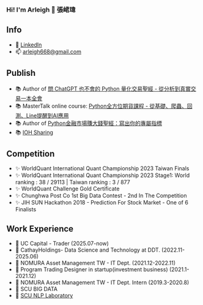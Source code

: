 ### Hi! I'm Arleigh 👋 張峮瑋
## Info
- 💬 [LinkedIn](https://www.linkedin.com/in/arleighchang/)
- 📫 arleigh668@gmail.com

## Publish
- 📚 Author of [問 ChatGPT 也不會的 Python 量化交易聖經 - 從分析到真實交易一本全會](https://www.tenlong.com.tw/products/9786267569566)
- 📚 MasterTalk online course: [Python全方位期貨課程 - 從基礎、爬蟲、回測、Line提醒到AI應用](https://mastertalks.tw/products/python-futures?ref=ArleighChang)
- 📚 Author of [Python金融市場賺大錢聖經：寫出你的專屬指標](https://www.books.com.tw/products/0010901963?loc=M_0039_001)
- 📚 [IOH Sharing](https://ioh.tw/talks/%E6%9D%B1%E5%90%B3%E5%B7%A8%E8%B3%87-%E5%BC%B5%E5%B3%AE%E7%91%8B-tw-study-scu-bde)

## Competition
- ✨ WorldQuant International Quant Championship 2023 Taiwan Finals
- ✨ WorldQuant International Quant Championship 2023 Stage1: World ranking : 38 / 29113 | Taiwan ranking : 3 / 877
- ✨ WorldQuant Challenge Gold Certificate
- ✨ Chunghwa Post Co 1st Big Data Contest - 2nd In The Competition
- ✨ JIH SUN Hackathon 2018 - Prediction For Stock Market - One of 6 Finalists 

## Work Experience
- 👯 UC Capital - Trader (2025.07-now)
- 👯 CathayHoldings- Data Science and Technology at DDT. (2022.11-2025.06)
- 👯 NOMURA Asset Management TW - IT Dept. (2021.12-2022.11)
- 👯 Program Trading Designer in startup(investment business) (2021.1-2021.12)
- 👯 NOMURA Asset Management TW - IT Dept. Intern (2019.3-2020.8)
- 🌱 SCU BIG DATA
- 🌱 [SCU NLP Laboratory](https://nlp.bigdata.scu.edu.tw/)
